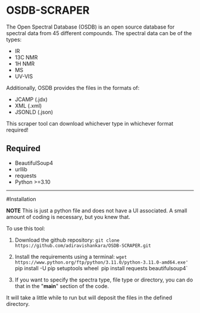 # OSDB-SCRAPER
The Open Spectral Database (OSDB) is an open source database for spectral data from 45 different compounds. The spectral data can be of the types:
- IR
- 13C NMR
- 1H NMR
- MS
- UV-VIS

Additionally, OSDB provides the files in the formats of:
- JCAMP (.jdx)
- XML (.xml)
- JSONLD (.json)

This scraper tool can download whichever type in whichever format required!

## Required
- BeautifulSoup4
- urllib
- requests
- Python >=3.10

-------------------------------------------------------------------------------------------------------------------------------------------------------------------------

#Installation

**NOTE**
This is just a python file and does not have a UI associated. A small amount of coding is necessary, but you knew that.

To use this tool:
1. Download the github repository:
`git clone https://github.com/adiravishankara/OSDB-SCRAPER.git`

2. Install the requirements using a terminal:
`wget https://www.python.org/ftp/python/3.11.0/python-3.11.0-amd64.exe'
`pip install -U pip setuptools wheel`
`pip install requests beautifulsoup4`

3. If you want to specify the spectra type, file type or directory, you can do that in the "__main__" section of the code.

It will take a little while to run but will deposit the files in the defined directory.


